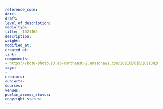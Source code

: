 ```yaml
---
reference_code: 
date: 
draft: 
level_of_description: 
media_type: 
title: _1D21162
description: 
weight: 
modified_at: 
created_at: 
link: 
components:
- https://kctu-photo.s3.ap-northeast-2.amazonaws.com/2021년/8월/20210826_하반기+총파업+대장정_강원/_1D21162.jpg
tags:
- 
creators: 
subjects: 
sources: 
venues: 
public_access_status: 
copyright_status: 
---
```

